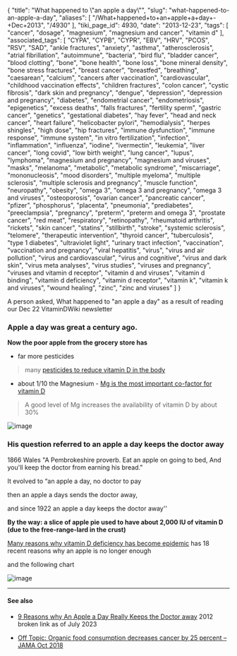 {
    "title": "What happened to \\\"an apple a day\\\"",
    "slug": "what-happened-to-an-apple-a-day",
    "aliases": [
        "/What+happened+to+an+apple+a+day+-+Dec+2013",
        "/4930"
    ],
    "tiki_page_id": 4930,
    "date": "2013-12-23",
    "tags": [
        "cancer",
        "dosage",
        "magnesium",
        "magnesium and cancer",
        "vitamin d"
    ],
    "associated_tags": [
        "CYPA",
        "CYPB",
        "CYPR",
        "EBV",
        "HRV",
        "PCOS",
        "RSV",
        "SAD",
        "ankle fractures",
        "anxiety",
        "asthma",
        "atherosclerosis",
        "atrial fibrillation",
        "autoimmune",
        "bacteria",
        "bird flu",
        "bladder cancer",
        "blood clotting",
        "bone",
        "bone health",
        "bone loss",
        "bone mineral density",
        "bone stress fractures",
        "breast cancer",
        "breastfed",
        "breathing",
        "caesarean",
        "calcium",
        "cancers after vaccination",
        "cardiovascular",
        "childhood vaccination effects",
        "children fractures",
        "colon cancer",
        "cystic fibrosis",
        "dark skin and pregnancy",
        "dengue",
        "depression",
        "depression and pregnancy",
        "diabetes",
        "endometrial cancer",
        "endometriosis",
        "epigenetics",
        "excess deaths",
        "falls fractures",
        "fertility sperm",
        "gastric cancer",
        "genetics",
        "gestational diabetes",
        "hay fever",
        "head and neck cancer",
        "heart failure",
        "helicobacter pylori",
        "hemodialysis",
        "herpes shingles",
        "high dose",
        "hip fractures",
        "immune dysfunction",
        "immune response",
        "immune system",
        "in vitro fertilization",
        "infection",
        "inflammation",
        "influenza",
        "iodine",
        "ivermectin",
        "leukemia",
        "liver cancer",
        "long covid",
        "low birth weight",
        "lung cancer",
        "lupus",
        "lymphoma",
        "magnesium and pregnancy",
        "magnesium and viruses",
        "masks",
        "melanoma",
        "metabolic",
        "metabolic syndrome",
        "miscarriage",
        "mononucleosis",
        "mood disorders",
        "multiple myeloma",
        "multiple sclerosis",
        "multiple sclerosis and pregnancy",
        "muscle function",
        "neuropathy",
        "obesity",
        "omega 3",
        "omega 3 and pregnancy",
        "omega 3 and viruses",
        "osteoporosis",
        "ovarian cancer",
        "pancreatic cancer",
        "pfizer",
        "phosphorus",
        "placenta",
        "pneumonia",
        "prediabetes",
        "preeclampsia",
        "pregnancy",
        "preterm",
        "preterm and omega 3",
        "prostate cancer",
        "red meat",
        "respiratory",
        "retinopathy",
        "rheumatoid arthritis",
        "rickets",
        "skin cancer",
        "statins",
        "stillbirth",
        "stroke",
        "systemic sclerosis",
        "telomere",
        "therapeutic intervention",
        "thyroid cancer",
        "tuberculosis",
        "type 1 diabetes",
        "ultraviolet light",
        "urinary tract infection",
        "vaccination",
        "vaccination and pregnancy",
        "viral hepatitis",
        "virus",
        "virus and air pollution",
        "virus and cardiovascular",
        "virus and cognitive",
        "virus and dark skin",
        "virus meta analyses",
        "virus studies",
        "viruses and pregnancy",
        "viruses and vitamin d receptor",
        "vitamin d and viruses",
        "vitamin d binding",
        "vitamin d deficiency",
        "vitamin d receptor",
        "vitamin k",
        "vitamin k and viruses",
        "wound healing",
        "zinc",
        "zinc and viruses"
    ]
}


A person asked, What happened to "an apple a day"  as a result of reading our Dec 22 VitaminDWiki newsletter

### Apple a day was great a century ago.

 **Now the poor apple from the grocery store has** 

* far more pesticides

> many [pesticides to reduce vitamin D in the body](/tags/pesticides-to-reduce-vitamin-d-in-the-body.html)

* about 1/10 the Magnesium  - [Mg is the most important co-factor for vitamin D](/tags/mg-is-the-most-important-co-factor-for-vitamin-d.html)

> A good level of Mg increases the availability of vitamin D by about 30%

<img src="https://d378j1rmrlek7x.cloudfront.net/attachments/png/mineral-decrease-from-vegetables.png" alt="image">

### His question referred to  an apple a day keeps the doctor away

1866 Wales "A Pembrokeshire proverb. Eat an apple on going to bed, And you'll keep the doctor from earning his bread."

It evolved to “an apple a day, no doctor to pay

then an apple a days sends the doctor away,

and since 1922  an apple a day keeps the doctor away''

 **By the way: a slice of apple pie used to have about 2,000 IU of vitamin D (due to the free-range-lard in the crust)** 

[Many reasons why vitamin D deficiency has become epidemic](/tags/many-reasons-why-vitamin-d-deficiency-has-become-epidemic.html) has 18 recent reasons why an apple is no longer enough

and the following chart

<img src="/attachments/d3.mock.jpg" alt="image" style="max-width: 300px;">

---

#### See also

* [9 Reasons why An Apple a Day Really Keeps the Doctor away](http://www.succeedwiththis.com/9-reasons-why-an-apple-a-day-really-keeps-the-doctor-away/) 2012 broken link as of July 2023

* [Off Topic: Organic food consumption decreases cancer by 25 percent – JAMA Oct 2018](/tags/off-topic-organic-food-consumption-decreases-cancer-by-25-percent-jama-oct-2018.html)